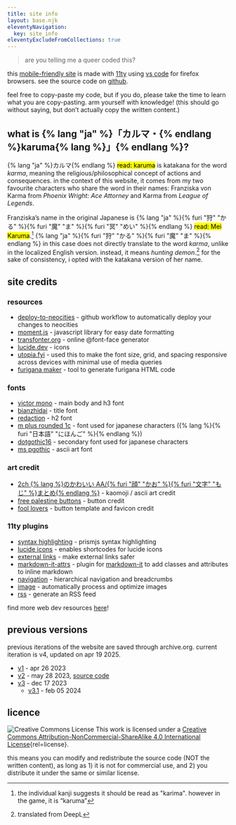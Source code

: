 ```yaml
---
title: site info
layout: base.njk
eleventyNavigation:
  key: site_info
eleventyExcludeFromCollections: true
---
```


> are you telling me a queer coded this?

this [mobile-friendly site](https://kalechips.net/responsive/index) is made with [11ty](https://www.11ty.dev/docs/getting-started/) using [vs code](https://code.visualstudio.com/) for firefox browsers. see the source code on [github](https://github.com/tencurse/neocities).

feel free to copy-paste my code, but if you do, please take the time to learn what you are copy-pasting. arm yourself with knowledge! (this should go without saying, but don’t actually copy the written content.)

## what is {% lang "ja" %}「カルマ・{% endlang %}karuma{% lang %}」{% endlang %}?

{% lang "ja" %}カルマ{% endlang %} <mark>read: karuma</mark> is katakana for the word *karma*, meaning the religious/philosophical concept of actions and consequences. in the context of this website, it comes from my two favourite characters who share the word in their names: Franziska von Karma from *Phoenix Wright: Ace Attorney* and Karma from *League of Legends*.

Franziska’s name in the original Japanese is {% lang "ja" %}{% furi "狩" "かる" %}{% furi "魔" "ま" %}{% furi "冥" "めい" %}{% endlang %} <mark>read: Mei Karuma</mark>.[^1] {% lang "ja" %}{% furi "狩" "かる" %}{% furi "魔" "ま" %}{% endlang %} in this case does not directly translate to the word *karma*, unlike in the localized English version. instead, it means *hunting demon*.[^2] for the sake of consistency, i opted with the katakana version of her name.

[^1]: the individual kanji suggests it should be read as "karima". however in the game, it is “karuma”
[^2]: translated from DeepL

## site credits

### resources

- [deploy-to-neocities](https://deploy-to-neocities.neocities.org/) - github workflow to automatically deploy your changes to neocities
- [moment.js](https://momentjs.com/) - javascript library for easy date formatting
- [transfonter.org](https://transfonter.org/) - online @font-face generator
- [lucide.dev](https://lucide.dev/) - icons
- [utopia.fyi](https://utopia.fyi/) - used this to make the font size, grid, and spacing responsive across devices with minimal use of media queries
- [furigana maker](https://nihongodera.com/tools/furigana-maker) - tool to generate furigana HTML code

### fonts

- [victor mono](https://rubjo.github.io/victor-mono/) - main body and h3 font
- [bianzhidai](https://velvetyne.fr/fonts/bianzhidai/) - title font
- [redaction](https://www.redaction.us/) - h2 font
- [m plus rounded 1c](https://fonts.google.com/specimen/M+PLUS+Rounded+1c) - font used for japanese characters ({% lang %}{% furi "日本語" "にほんご" %}{% endlang %})
- [dotgothic16](https://fonts.google.com/specimen/DotGothic16) - secondary font used for japanese characters
- [ms pgothic](https://eng.m.fontke.com/font/10400069/download/) - ascii art font

### art credit

- [2ch {% lang %}のかわいい AA/{% furi "顔" "かお" %}{% furi "文字" "もじ" %}まとめ{% endlang %}](https://2ch-aa.blogspot.com/) - kaomoji / ascii art credit
- [free palestine buttons](https://hillhouse.neocities.org/journal/notes/palestine) - button credit
- [fool lovers](https://www.foollovers.com/) - button template and favicon credit

### 11ty plugins

- [syntax highlighting](https://www.11ty.dev/docs/plugins/syntaxhighlight/) - prismjs syntax highlighting
- [lucide icons](https://github.com/GrimLink/eleventy-plugin-lucide-icons) - enables shortcodes for lucide icons
- [external links](https://www.npmjs.com/package/@sardine/eleventy-plugin-external-links) - make external links safer
- [markdown-it-attrs](https://www.npmjs.com/package/markdown-it-attrs) - plugin for [markdown-it](https://github.com/markdown-it/markdown-it)  to add classes and attributes to inline markdown
- [navigation](https://www.11ty.dev/docs/plugins/navigation/) - hierarchical navigation and breadcrumbs
- [image](https://www.11ty.dev/docs/plugins/image/) - automatically process and optimize images
- [rss](https://www.11ty.dev/docs/plugins/rss/) - generate an RSS feed

find more web dev resources [here](/resources/dev)!

## previous versions

previous iterations of the website are saved through archive.org. current iteration is v4, updated on apr 19 2025.

- [v1](https://web.archive.org/web/20230529165943/https://10kph.neocities.org/) - apr 26 2023
- [v2](https://web.archive.org/web/20231210035358/https://10kph.neocities.org/) - may 28 2023, [source code](https://github.com/tencurse/neocities-v2)
- [v3](https://web.archive.org/web/20231218195336/https://10kph.neocities.org/) - dec 17 2023
  - [v3.1](https://web.archive.org/web/20240205181846/https://karuma.me/) - feb 05 2024

## licence

![Creative Commons License](https://i.creativecommons.org/l/by-nc-sa/4.0/80x15.png) This work is licensed under a [Creative Commons Attribution-NonCommercial-ShareAlike 4.0 International License](tp://creativecommons.org/licenses/by-nc-sa/4.0/){rel=license}.

this means you can modify and redistribute the source code (NOT the written content), as long as 1) it is not for commercial use, and 2) you distribute it under the same or similar license.